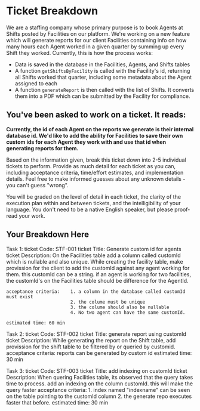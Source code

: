 # Ticket Breakdown
We are a staffing company whose primary purpose is to book Agents at Shifts posted by Facilities on our platform. We're working on a new feature which will generate reports for our client Facilities containing info on how many hours each Agent worked in a given quarter by summing up every Shift they worked. Currently, this is how the process works:

- Data is saved in the database in the Facilities, Agents, and Shifts tables
- A function `getShiftsByFacility` is called with the Facility's id, returning all Shifts worked that quarter, including some metadata about the Agent assigned to each
- A function `generateReport` is then called with the list of Shifts. It converts them into a PDF which can be submitted by the Facility for compliance.

## You've been asked to work on a ticket. It reads:

**Currently, the id of each Agent on the reports we generate is their internal database id. We'd like to add the ability for Facilities to save their own custom ids for each Agent they work with and use that id when generating reports for them.**


Based on the information given, break this ticket down into 2-5 individual tickets to perform. Provide as much detail for each ticket as you can, including acceptance criteria, time/effort estimates, and implementation details. Feel free to make informed guesses about any unknown details - you can't guess "wrong".


You will be graded on the level of detail in each ticket, the clarity of the execution plan within and between tickets, and the intelligibility of your language. You don't need to be a native English speaker, but please proof-read your work.

## Your Breakdown Here

Task 1: 
    ticket Code: STF-001
    ticket Title: Generate custom id for agents 
    ticket Description:     On the Facilities table add a column called customId which is nullable and also unique. While creating
                            the facility table, make provission for the client to add the customId against any agent working for them.
                            this customId can be a string. if an agent is working for two facilities, the customId's on the Facilities table should be difference for the AgentId.
                        
    acceptance criteria:    1. a column in the database called customId must exist
                            2. the colume must be unique 
                            3. the colume should also be nullable 
                            4. No two agent can have the same customId. 

    estimated time: 60 min

Task 2: 
    ticket Code: STF-002
    ticket Title: generate report using customId
    ticket Description:     While generating the report on the Shift table, add provission for the shift table to be filtered by or 
                            queried by customid. 
    acceptance criteria:  reports can be generated by custom id
    estimated time: 30 min


Task 3: 
    ticket Code: STF-003
    ticket Title: add indexing on customId
    ticket Description:     When quering Facilities table, its observed that the query takes time to process. add an indexing on the 
                            column customId. this will make the query faster
    acceptance criteria:    1. index named "indexname" can be seen on the table pointing to the customId column
                            2. the generate repo executes faster that before.
    estimated time: 30 min
